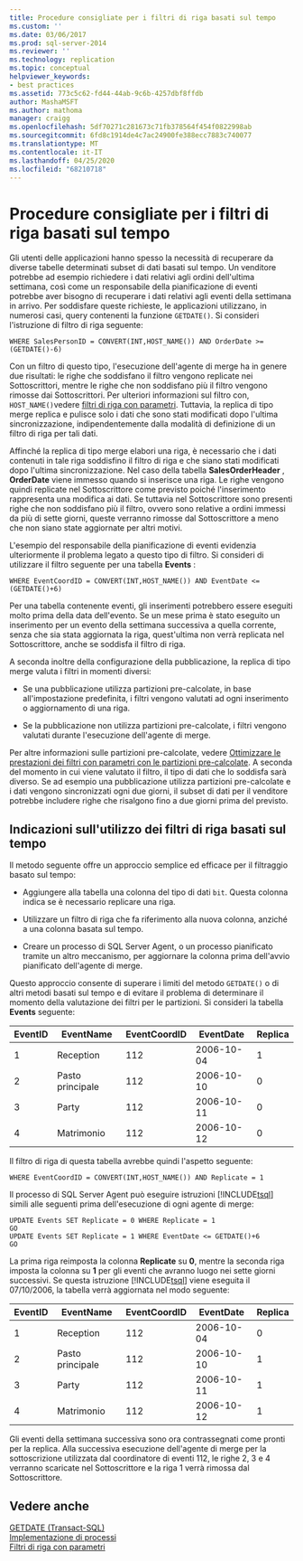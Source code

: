 ```yaml
---
title: Procedure consigliate per i filtri di riga basati sul tempo
ms.custom: ''
ms.date: 03/06/2017
ms.prod: sql-server-2014
ms.reviewer: ''
ms.technology: replication
ms.topic: conceptual
helpviewer_keywords:
- best practices
ms.assetid: 773c5c62-fd44-44ab-9c6b-4257dbf8ffdb
author: MashaMSFT
ms.author: mathoma
manager: craigg
ms.openlocfilehash: 5df70271c281673c71fb378564f454f0822998ab
ms.sourcegitcommit: 6fd8c1914de4c7ac24900fe388ecc7883c740077
ms.translationtype: MT
ms.contentlocale: it-IT
ms.lasthandoff: 04/25/2020
ms.locfileid: "68210718"
---
```

# <a name="best-practices-for-time-based-row-filters"></a>Procedure consigliate per i filtri di riga basati sul tempo
  Gli utenti delle applicazioni hanno spesso la necessità di recuperare da diverse tabelle determinati subset di dati basati sul tempo. Un venditore potrebbe ad esempio richiedere i dati relativi agli ordini dell'ultima settimana, così come un responsabile della pianificazione di eventi potrebbe aver bisogno di recuperare i dati relativi agli eventi della settimana in arrivo. Per soddisfare queste richieste, le applicazioni utilizzano, in numerosi casi, query contenenti la funzione `GETDATE()`. Si consideri l'istruzione di filtro di riga seguente:  
  
```  
WHERE SalesPersonID = CONVERT(INT,HOST_NAME()) AND OrderDate >= (GETDATE()-6)  
```  
  
 Con un filtro di questo tipo, l'esecuzione dell'agente di merge ha in genere due risultati: le righe che soddisfano il filtro vengono replicate nei Sottoscrittori, mentre le righe che non soddisfano più il filtro vengono rimosse dai Sottoscrittori. Per ulteriori informazioni sul filtro con, `HOST_NAME()`vedere [filtri di riga con parametri](parameterized-filters-parameterized-row-filters.md). Tuttavia, la replica di tipo merge replica e pulisce solo i dati che sono stati modificati dopo l'ultima sincronizzazione, indipendentemente dalla modalità di definizione di un filtro di riga per tali dati.  
  
 Affinché la replica di tipo merge elabori una riga, è necessario che i dati contenuti in tale riga soddisfino il filtro di riga e che siano stati modificati dopo l'ultima sincronizzazione. Nel caso della tabella **SalesOrderHeader** , **OrderDate** viene immesso quando si inserisce una riga. Le righe vengono quindi replicate nel Sottoscrittore come previsto poiché l'inserimento rappresenta una modifica ai dati. Se tuttavia nel Sottoscrittore sono presenti righe che non soddisfano più il filtro, ovvero sono relative a ordini immessi da più di sette giorni, queste verranno rimosse dal Sottoscrittore a meno che non siano state aggiornate per altri motivi.  
  
 L'esempio del responsabile della pianificazione di eventi evidenzia ulteriormente il problema legato a questo tipo di filtro. Si consideri di utilizzare il filtro seguente per una tabella **Events** :  
  
```  
WHERE EventCoordID = CONVERT(INT,HOST_NAME()) AND EventDate <= (GETDATE()+6)  
```  
  
 Per una tabella contenente eventi, gli inserimenti potrebbero essere eseguiti molto prima della data dell'evento. Se un mese prima è stato eseguito un inserimento per un evento della settimana successiva a quella corrente, senza che sia stata aggiornata la riga, quest'ultima non verrà replicata nel Sottoscrittore, anche se soddisfa il filtro di riga.  
  
 A seconda inoltre della configurazione della pubblicazione, la replica di tipo merge valuta i filtri in momenti diversi:  
  
-   Se una pubblicazione utilizza partizioni pre-calcolate, in base all'impostazione predefinita, i filtri vengono valutati ad ogni inserimento o aggiornamento di una riga.  
  
-   Se la pubblicazione non utilizza partizioni pre-calcolate, i filtri vengono valutati durante l'esecuzione dell'agente di merge.  
  
 Per altre informazioni sulle partizioni pre-calcolate, vedere [Ottimizzare le prestazioni dei filtri con parametri con le partizioni pre-calcolate](parameterized-filters-optimize-for-precomputed-partitions.md). A seconda del momento in cui viene valutato il filtro, il tipo di dati che lo soddisfa sarà diverso. Se ad esempio una pubblicazione utilizza partizioni pre-calcolate e i dati vengono sincronizzati ogni due giorni, il subset di dati per il venditore potrebbe includere righe che risalgono fino a due giorni prima del previsto.  
  
## <a name="recommendations-for-using-time-based-row-filters"></a>Indicazioni sull'utilizzo dei filtri di riga basati sul tempo  
 Il metodo seguente offre un approccio semplice ed efficace per il filtraggio basato sul tempo:  
  
-   Aggiungere alla tabella una colonna del tipo di dati `bit`. Questa colonna indica se è necessario replicare una riga.  
  
-   Utilizzare un filtro di riga che fa riferimento alla nuova colonna, anziché a una colonna basata sul tempo.  
  
-   Creare un processo di SQL Server Agent, o un processo pianificato tramite un altro meccanismo, per aggiornare la colonna prima dell'avvio pianificato dell'agente di merge.  
  
 Questo approccio consente di superare i limiti del metodo `GETDATE()` o di altri metodi basati sul tempo e di evitare il problema di determinare il momento della valutazione dei filtri per le partizioni. Si consideri la tabella **Events** seguente:  
  
|**EventID**|**EventName**|**EventCoordID**|**EventDate**|**Replica**|  
|-----------------|-------------------|----------------------|-------------------|-------------------|  
|1|Reception|112|2006-10-04|1|  
|2|Pasto principale|112|2006-10-10|0|  
|3|Party|112|2006-10-11|0|  
|4|Matrimonio|112|2006-10-12|0|  
  
 Il filtro di riga di questa tabella avrebbe quindi l'aspetto seguente:  
  
```  
WHERE EventCoordID = CONVERT(INT,HOST_NAME()) AND Replicate = 1  
```  
  
 Il processo di SQL Server Agent può eseguire istruzioni [!INCLUDE[tsql](../../../includes/tsql-md.md)] simili alle seguenti prima dell'esecuzione di ogni agente di merge:  
  
```  
UPDATE Events SET Replicate = 0 WHERE Replicate = 1  
GO  
UPDATE Events SET Replicate = 1 WHERE EventDate <= GETDATE()+6  
GO  
```  
  
 La prima riga reimposta la colonna **Replicate** su **0**, mentre la seconda riga imposta la colonna su **1** per gli eventi che avranno luogo nei sette giorni successivi. Se questa istruzione [!INCLUDE[tsql](../../../includes/tsql-md.md)] viene eseguita il 07/10/2006, la tabella verrà aggiornata nel modo seguente:  
  
|**EventID**|**EventName**|**EventCoordID**|**EventDate**|**Replica**|  
|-----------------|-------------------|----------------------|-------------------|-------------------|  
|1|Reception|112|2006-10-04|0|  
|2|Pasto principale|112|2006-10-10|1|  
|3|Party|112|2006-10-11|1|  
|4|Matrimonio|112|2006-10-12|1|  
  
 Gli eventi della settimana successiva sono ora contrassegnati come pronti per la replica. Alla successiva esecuzione dell'agente di merge per la sottoscrizione utilizzata dal coordinatore di eventi 112, le righe 2, 3 e 4 verranno scaricate nel Sottoscrittore e la riga 1 verrà rimossa dal Sottoscrittore.  
  
## <a name="see-also"></a>Vedere anche  
 [GETDATE &#40;Transact-SQL&#41;](/sql/t-sql/functions/getdate-transact-sql)   
 [Implementazione di processi](../../../ssms/agent/implement-jobs.md)   
 [Filtri di riga con parametri](parameterized-filters-parameterized-row-filters.md)  
  
  
